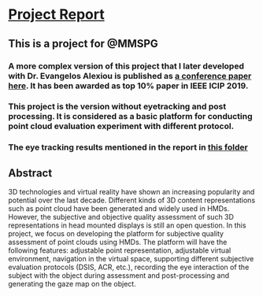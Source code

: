 # [Project Report](Semester_Project.pdf)

## This is a project for @MMSPG

### A more complex version of this project that I later developed with Dr. Evangelos Alexiou is published as [a conference paper here](https://ieeexplore.ieee.org/abstract/document/8803479). It has been awarded as top 10% paper in IEEE ICIP 2019. 

### This project is the version without eyetracking and post processing. It is considered as a basic platform for conducting point cloud evaluation experiment with different protocol. 

### The eye tracking results mentioned in the report in [this folder](RecordedResults)

## Abstract

3D technologies and virtual reality have shown an increasing popularity and potential over the last decade. Different kinds of 3D content representations such as point cloud have been generated and widely used in HMDs. However, the subjective and objective quality assessment of such 3D representations in head mounted displays is still an open question. In this project, we focus on developing the platform for subjective quality assessment of point clouds using HMDs. The platform will have the following features: adjustable point representation, adjustable virtual environment, navigation in the virtual space, supporting different subjective evaluation protocols (DSIS, ACR, etc.), recording the eye interaction of the subject with the object during assessment and post-processing and generating the gaze map on the object.
